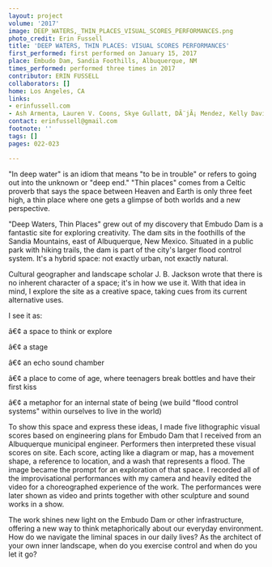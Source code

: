 ```yaml
---
layout: project
volume: '2017'
image: DEEP_WATERS,_THIN_PLACES_VISUAL_SCORES_PERFORMANCES.png
photo_credit: Erin Fussell
title: 'DEEP WATERS, THIN PLACES: VISUAL SCORES PERFORMANCES'
first_performed: first performed on January 15, 2017
place: Embudo Dam, Sandia Foothills, Albuquerque, NM
times_performed: performed three times in 2017
contributor: ERIN FUSSELL
collaborators: []
home: Los Angeles, CA
links:
- erinfussell.com
- Ash Armenta, Lauren V. Coons, Skye Gullatt, DÃ¨jÃ¡ Mendez, Kelly Davis
contact: erinfussell@gmail.com
footnote: ''
tags: []
pages: 022-023

---
```


"In deep water" is an idiom that means "to be in trouble" or refers to going out into the unknown or "deep end." "Thin places" comes from a Celtic proverb that says the space between Heaven and Earth is only three feet high, a thin place where one gets a glimpse of both worlds and a new perspective.

"Deep Waters, Thin Places" grew out of my discovery that Embudo Dam is a fantastic site for exploring creativity. The dam sits in the foothills of the Sandia Mountains, east of Albuquerque, New Mexico. Situated in a public park with hiking trails, the dam is part of the city's larger flood control system. It's a hybrid space: not exactly urban, not exactly natural.

Cultural geographer and landscape scholar J. B. Jackson wrote that there is no inherent character of a space; it's in how we use it. With that idea in mind, I explore the site as a creative space, taking cues from its current alternative uses.

I see it as:

â€¢	a space to think or explore

â€¢	a stage

â€¢	an echo sound chamber

â€¢	a place to come of age, where teenagers break bottles and have their first kiss

â€¢	a metaphor for an internal state of being (we build "flood control systems" within ourselves to live in the world)

To show this space and express these ideas, I made five lithographic visual scores based on engineering plans for Embudo Dam that I received from an Albuquerque municipal engineer. Performers then interpreted these visual scores on site. Each score, acting like a diagram or map, has a movement shape, a reference to location, and a wash that represents a flood. The image became the prompt for an exploration of that space. I recorded all of the improvisational performances with my camera and heavily edited the video for a choreographed experience of the work. The performances were later shown as video and prints together with other sculpture and sound works in a show.

The work shines new light on the Embudo Dam or other infrastructure, offering a new way to think metaphorically about our everyday environment. How do we navigate the liminal spaces in our daily lives? As the architect of your own inner landscape, when do you exercise control and when do you let it go?
